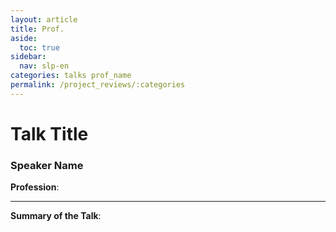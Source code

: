 ```yaml
---
layout: article
title: Prof.
aside:
  toc: true
sidebar:
  nav: slp-en
categories: talks prof_name
permalink: /project_reviews/:categories
---
```


# Talk Title
### Speaker Name
**Profession**:

<!--**Contact details**:-->

---

**Summary of the Talk**:

<!--**Motivation to pursue project**:

**Summary of Project**:

---

**Experience and Time commitment** (1: very low, 5: very high):

[1]:<img src="/assets/plane3.png" width="35"/>

| Frequency of meetings	| |
| Involvement of the professor||
| How strict were the deadlines	| |
| Learning outcome | |
| How likely are you to recommend working under this professor | |-->


